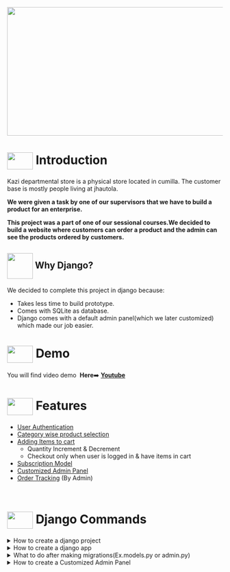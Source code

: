<img src ="https://cdn.dribbble.com/users/398490/screenshots/1297496/dribbble_4.gif" width= "800px" height = "300px">

# <img src = "https://cdn.dribbble.com/users/1138721/screenshots/10809828/media/478d32b2e65c8c3194b7f2154e179231.gif" align = "center" width = "60px" height = "40px"> Introduction
Kazi departmental store is a physical store located in cumilla. The customer base is mostly people living at jhautola.

**We were given a task by one of our supervisors that we have to build a product for an enterprise.**

**This project was a part of one of our sessional courses.We decided to build a website where customers can order a product and the admin can see the products ordered by customers.**


## <img src = "https://res.cloudinary.com/practicaldev/image/fetch/s--p6EqClgv--/c_imagga_scale,f_auto,fl_progressive,h_900,q_auto,w_1600/https://dev-to-uploads.s3.amazonaws.com/uploads/articles/fizbec05u7a429pqqllr.png" align = "center" width = "60px"> Why Django?
We decided to complete this project in django because:
  - Takes less time to build prototype.
  - Comes with SQLite as database.
  - Django comes with a default admin panel(which we later customized) which made our job easier.

# <a href = "https://youtu.be/x27qBDEJ1HY"> <img align = "center" src = "https://cdn.dribbble.com/users/1369921/screenshots/3699553/media/632fe87d30ef9413a3512dd317727b8b.gif" width = "60px" height = "40px"></a> Demo
 <p> You will find video demo &nbsp;<b>Here</b>➡️ <b><a href = "https://youtu.be/x27qBDEJ1HY">Youtube</a></b></p>



# <img src = "https://cdn.dribbble.com/users/1299339/screenshots/3079111/presentation_d.gif" align = "center" width = "60px" height = "40px"> Features 
- [User Authentication]()
- [Category wise product selection]()
- [Adding Items to cart]()
  - Quantity Increment & Decrement
  - Checkout only when user is logged in &     have items in cart
- [Subscription Model]()
- [Customized Admin Panel]()
- [Order Tracking]() (By Admin)

<br> 

# <img src = "https://cdn.dribbble.com/users/2493316/screenshots/14030448/media/8b87a18633c28586e4a315bcdaab031b.gif" align = "center" width = "60px" height = "40px"> Django Commands

<details> 
<summary>How to create a django project</summary>

To install django and create a django project first open a folder and then move into that folder and open terminal do the following steps(in the terminal).

1. Install django
```
pip install django
```
2. Upgrade django (If needed)
```
pip install django --upgrade
```
3. Create Project
```
django-admin startproject store
```
4. go to the project folder
```
cd store
```
5. Run server
```
python manage.py runserver
```

You can use any preferred name instead of `store` .

</details>

<details> 
<summary>How to create a django app</summary>

To install app after creating a project run the following command in the terminal.

```
python manage.py startapp shopStore
```

You can use any preferred name instead of `shopStore` .

</details>

<details> 
<summary>What to do after making migrations(Ex.models.py or admin.py)</summary>

Run the following commands in the terminal 

```
python manage.py makemigrations
python manage.py migrate
```
</details>

<details> 
<summary>How to create a Customized Admin Panel</summary>

We have to install jazzmin using terminal

To install ,
Run the following commands in the terminal 
```
pip install -U django-jazzmin
```
Then go to `settings.py` and type `'jazzmin',` in the INSTALLED APPS

</details>
